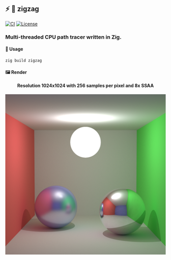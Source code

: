 ## :zap: :trident: **zigzag**

[![CI][ci-shield]][ci-url]
[![License][license-shield]][license-url]

### Multi-threaded CPU path tracer written in Zig.

#### :rocket: Usage

```zig
zig build zigzag
```

#### :framed_picture: Render

<h4 align="center">
    <p>Resolution 1024x1024 with 256 samples per pixel and 8x SSAA</p>
</h4>

<p align="center">
    <img src="images/cornell_box.png">
</p>

<!-- MARKDOWN LINKS -->

[ci-shield]: https://img.shields.io/github/actions/workflow/status/tensorush/zigzag/ci.yaml?branch=main&style=for-the-badge&logo=github&label=CI&labelColor=black
[ci-url]: https://github.com/tensorush/zigzag/blob/main/.github/workflows/ci.yaml
[license-shield]: https://img.shields.io/github/license/tensorush/zigzag.svg?style=for-the-badge&labelColor=black
[license-url]: https://github.com/tensorush/zigzag/blob/main/LICENSE.md
